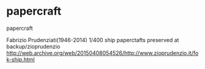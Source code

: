 # papercraft
papercraft

Fabrizio Prudenziati(1946-2014) 1/400 ship paperctafts preserved at backup/zioprudenzio
 http://web.archive.org/web/20150408054526/http://www.zioprudenzio.it/fok-ship.html
